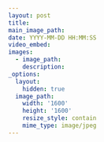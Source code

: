 ```yaml
---
layout: post
title:
main_image_path:
date: YYYY-MM-DD HH:MM:SS
video_embed:
images:
  - image_path:
    description:
_options:
  layout:
    hidden: true
  image_path:
    width: '1600'
    height: '1600'
    resize_style: contain
    mime_type: image/jpeg
---
```

